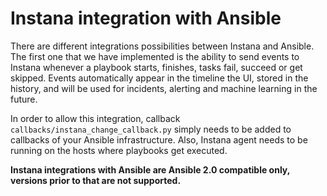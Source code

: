 # Instana integration with Ansible

There are different integrations possibilities between Instana and Ansible. The first one that we have implemented is the ability to send events to Instana whenever a playbook starts, finishes, tasks fail, succeed or get skipped. Events automatically appear in the timeline the UI, stored in the history, and will be used for incidents, alerting and machine learning in the future.

In order to allow this integration, callback `callbacks/instana_change_callback.py` simply needs to be added to callbacks of your Ansible infrastructure. Also, Instana agent needs to be running on the hosts where playbooks get executed.

**Instana integrations with Ansible are Ansible 2.0 compatible only, versions prior to that are not supported.**
